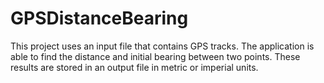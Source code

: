 # GPSDistanceBearing
This project uses an input file that contains GPS tracks. The application is able to find the distance and initial bearing between two points. These results are stored in an output file in metric or imperial units.
